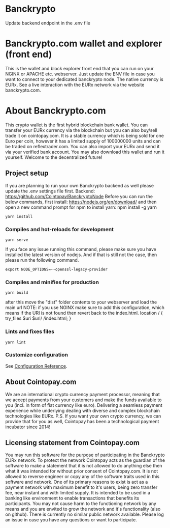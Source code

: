 # Banckrypto

Update backend endpoint in the .env file

# Banckrypto.com wallet and explorer (front end)

This is the wallet and block explorer front end that you can run on your NGINX or APACHE etc. webserver.
Just update the ENV file in case you want to connect to your dedicated banckrypto node.
The native currency is EURx. See a live interaction with the EURx network via the website banckrypto.com.

# About Banckrypto.com

This crypto wallet is the first hybrid blockchain bank wallet. You can transfer your EURx currency via the blockchain but you can also buy/sell trade it on cointopay.com. It is a stable currency which is being sold for one Euro per coin, however it has a limited supply of 100000000 units and can be traded on reflextrader.com. You can also import your EURx and send it via your verified bank account. You may also download this wallet and run it yourself. Welcome to the decentralized future!

## Project setup

If you are planning to run your own Banckrypto backend as well please update the .env settings file first.
Backend: https://github.com/Cointopay/BanckryptoNode
Before you can run the below commands, first install:
https://nodejs.org/en/download/ and then open a new command prompt for npm to install yarn:
npm install -g yarn

```
yarn install
```

### Compiles and hot-reloads for development

```
yarn serve
```

If you face any issue running this command, please make sure you have installed the latest version of nodejs.
And if that is still not the case, then please run the following command.

```
export NODE_OPTIONS=--openssl-legacy-provider
```

### Compiles and minifies for production

```
yarn build
```

after this move the "dist" folder contents to your webserver and load the main url
NOTE: if you use NGINX make sure to add this configuration, which means if the URI is not found then revert back to the index.html.
location / {
try_files $uri $uri/ /index.html;
}

### Lints and fixes files

```
yarn lint
```

### Customize configuration

See [Configuration Reference](https://cli.vuejs.org/config/).

## About Cointopay.com

We are an international crypto currency payment processor, meaning that we accept payments from your customers and make the funds available to you (incl. in form of fiat currency like euro). Delivering a seamless payment experience while underlying dealing with diverse and complex blockchain technologies like EURx. P.S. If you want your own crypto currency, we can provide that for you as well, Cointopay has been a technological payment incubator since 2014!

## Licensing statement from Cointopay.com

You may run this software for the purpose of participating in the Banckrypto EURx network. To protect the network Cointopay acts as the guardian of the software to make a statement that it is not allowed to do anything else then what it was intended for without prior consent of Cointopay.com. It is not allowed to reverse engineer or copy any of the software traits used in this software and network. One of its primary reasons to exist is act as a payment network with maximum benefit to it's users, being zero transfer fee, near instant and with limited supply. It is intended to be used in a banking like environment to enable transactions that benefits its participants. You may not cause harm to the functioning network by any means and you are envited to grow the network and it's functionality (also on github). There is currently no similar public network available. Please log an issue in case you have any questions or want to participate.
